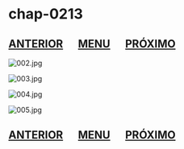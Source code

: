 # chap-0213
## [ANTERIOR](/chap-0212/readme.md)&nbsp;&nbsp;&nbsp;&nbsp;&nbsp;&nbsp;[MENU](/readme.md)&nbsp;&nbsp;&nbsp;&nbsp;&nbsp;&nbsp;[PRÓXIMO](/chap-0214/readme.md)
![002.jpg](002.jpg)

![003.jpg](003.jpg)

![004.jpg](004.jpg)

![005.jpg](005.jpg)

## [ANTERIOR](/chap-0212/readme.md)&nbsp;&nbsp;&nbsp;&nbsp;&nbsp;&nbsp;[MENU](/readme.md)&nbsp;&nbsp;&nbsp;&nbsp;&nbsp;&nbsp;[PRÓXIMO](/chap-0214/readme.md)
